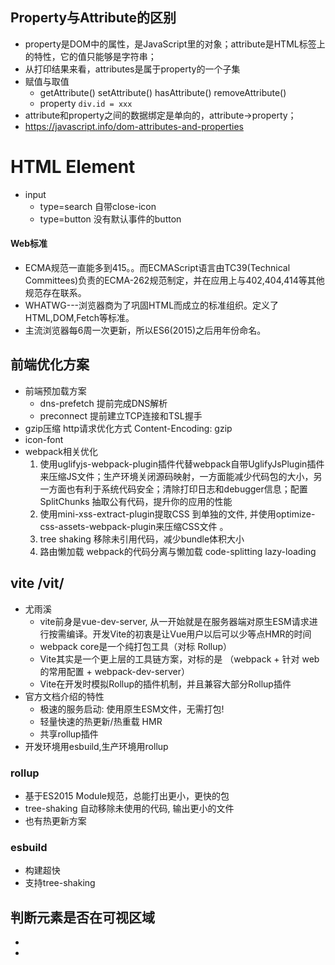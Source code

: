 
## Property与Attribute的区别
+ property是DOM中的属性，是JavaScript里的对象；attribute是HTML标签上的特性，它的值只能够是字符串；
+ 从打印结果来看，attributes是属于property的一个子集
+ 赋值与取值
  + getAttribute() setAttribute() hasAttribute() removeAttribute()
  + property `div.id = xxx`
+ attribute和property之间的数据绑定是单向的，attribute->property；
+ https://javascript.info/dom-attributes-and-properties

# HTML Element
+ input 
  + type=search 自带close-icon
  + type=button 没有默认事件的button


#### Web标准
+ ECMA规范一直能多到415。。而ECMAScript语言由TC39(Technical Committees)负责的ECMA-262规范制定，并在应用上与402,404,414等其他规范存在联系。
+ WHATWG---浏览器商为了巩固HTML而成立的标准组织。定义了HTML,DOM,Fetch等标准。
+ 主流浏览器每6周一次更新，所以ES6(2015)之后用年份命名。

## 前端优化方案
+ 前端预加载方案
    + dns-prefetch 提前完成DNS解析
    + preconnect 提前建立TCP连接和TSL握手
+ gzip压缩 	http请求优化方式 Content-Encoding: gzip
+ icon-font
+ webpack相关优化
    1. 使用uglifyjs-webpack-plugin插件代替webpack自带UglifyJsPlugin插件来压缩JS文件；生产环境关闭源码映射，一方面能减少代码包的大小，另一方面也有利于系统代码安全；清除打印日志和debugger信息；配置SplitChunks 抽取公有代码，提升你的应用的性能
    2. 使用mini-xss-extract-plugin提取CSS 到单独的文件, 并使用optimize-css-assets-webpack-plugin来压缩CSS文件 。
    3. tree shaking 移除未引用代码，减少bundle体积大小
    4. 路由懒加载 webpack的代码分离与懒加载 code-splitting lazy-loading

## vite /vit/
+ 尤雨溪
  + vite前身是vue-dev-server, 从一开始就是在服务器端对原生ESM请求进行按需编译。开发Vite的初衷是让Vue用户以后可以少等点HMR的时间
  + webpack core是一个纯打包工具（对标 Rollup）
  + Vite其实是一个更上层的工具链方案，对标的是 （webpack + 针对 web 的常用配置 + webpack-dev-server）
  + Vite在开发时模拟Rollup的插件机制，并且兼容大部分Rollup插件
+ 官方文档介绍的特性
  + 极速的服务启动: 使用原生ESM文件，无需打包!
  + 轻量快速的热更新/热重载 HMR
  + 共享rollup插件
+ 开发环境用esbuild,生产环境用rollup

### rollup
+ 基于ES2015 Module规范，总能打出更小，更快的包
+ tree-shaking 自动移除未使用的代码, 输出更小的文件
+ 也有热更新方案

### esbuild
+ 构建超快
+ 支持tree-shaking

## 判断元素是否在可视区域
+ 
+ 
